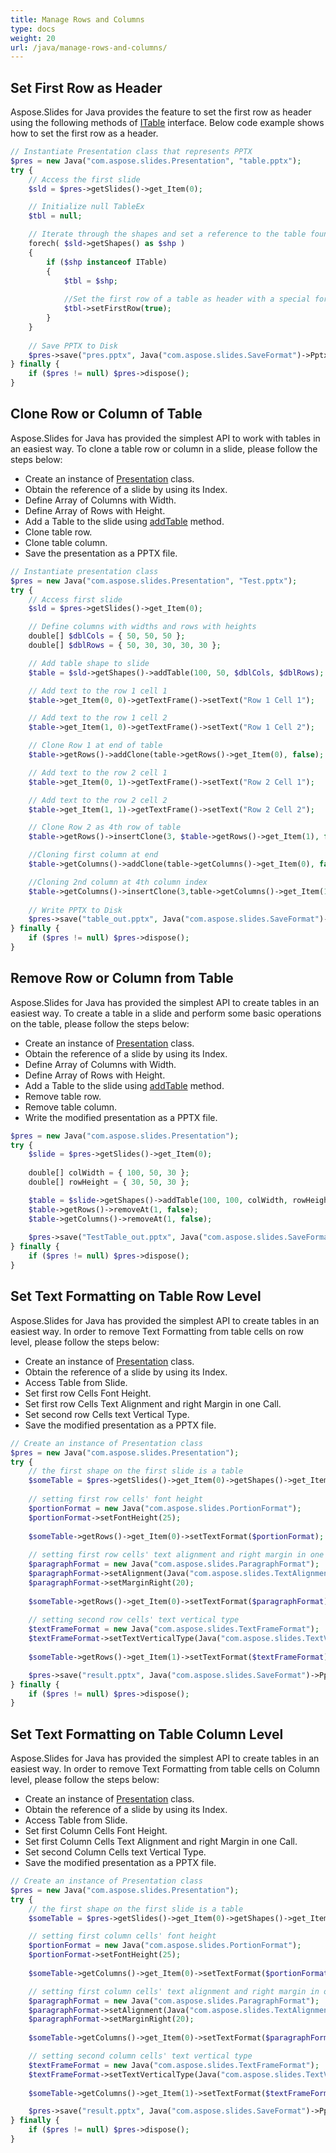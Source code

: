 ```yaml
---
title: Manage Rows and Columns
type: docs
weight: 20
url: /java/manage-rows-and-columns/
---
```


## **Set First Row as Header**
Aspose.Slides for Java provides the feature to set the first row as header using the following methods of [ITable](https://apireference.aspose.com/slides/java/com.aspose.slides/ITable) interface. Below code example shows how to set the first row as a header.

```php
// Instantiate Presentation class that represents PPTX
$pres = new Java("com.aspose.slides.Presentation", "table.pptx");
try {
    // Access the first slide
    $sld = $pres->getSlides()->get_Item(0);

    // Initialize null TableEx
    $tbl = null;

    // Iterate through the shapes and set a reference to the table found
    forech( $sld->getShapes() as $shp )
    {
        if ($shp instanceof ITable) 
        {
            $tbl = $shp;
            
            //Set the first row of a table as header with a special formatting.
            $tbl->setFirstRow(true);
        }
    }
    
    // Save PPTX to Disk
    $pres->save("pres.pptx", Java("com.aspose.slides.SaveFormat")->Pptx);
} finally {
    if ($pres != null) $pres->dispose();
}
```

## **Clone Row or Column of Table**
Aspose.Slides for Java has provided the simplest API to work with tables in an easiest way. To clone a table row or column in a slide, please follow the steps below:

- Create an instance of [Presentation](https://apireference.aspose.com/slides/java/com.aspose.slides/Presentation) class.
- Obtain the reference of a slide by using its Index.
- Define Array of Columns with Width.
- Define Array of Rows with Height.
- Add a Table to the slide using [addTable](https://apireference.aspose.com/slides/java/com.aspose.slides/IShapeCollection#addTable-float-float-double:A-double:A-) method.
- Clone table row.
- Clone table column.
- Save the presentation as a PPTX file.

```php
// Instantiate presentation class
$pres = new Java("com.aspose.slides.Presentation", "Test.pptx");
try {
    // Access first slide
    $sld = $pres->getSlides()->get_Item(0);

    // Define columns with widths and rows with heights
    double[] $dblCols = { 50, 50, 50 };
    double[] $dblRows = { 50, 30, 30, 30, 30 };

    // Add table shape to slide
    $table = $sld->getShapes()->addTable(100, 50, $dblCols, $dblRows);

    // Add text to the row 1 cell 1
    $table->get_Item(0, 0)->getTextFrame()->setText("Row 1 Cell 1");

    // Add text to the row 1 cell 2
    $table->get_Item(1, 0)->getTextFrame()->setText("Row 1 Cell 2");

    // Clone Row 1 at end of table
    $table->getRows()->addClone(table->getRows()->get_Item(0), false);

    // Add text to the row 2 cell 1
    $table->get_Item(0, 1)->getTextFrame()->setText("Row 2 Cell 1");

    // Add text to the row 2 cell 2
    $table->get_Item(1, 1)->getTextFrame()->setText("Row 2 Cell 2");

    // Clone Row 2 as 4th row of table
    $table->getRows()->insertClone(3, $table->getRows()->get_Item(1), false);

    //Cloning first column at end
    $table->getColumns()->addClone(table->getColumns()->get_Item(0), false);

    //Cloning 2nd column at 4th column index
    $table->getColumns()->insertClone(3,table->getColumns()->get_Item(1), false);
    
    // Write PPTX to Disk
    $pres->save("table_out.pptx", Java("com.aspose.slides.SaveFormat")->Pptx);
} finally {
    if ($pres != null) $pres->dispose();
}
```

## **Remove Row or Column from Table**
Aspose.Slides for Java has provided the simplest API to create tables in an easiest way. To create a table in a slide and perform some basic operations on the table, please follow the steps below:

- Create an instance of [Presentation](https://apireference.aspose.com/slides/java/com.aspose.slides/Presentation) class.
- Obtain the reference of a slide by using its Index.
- Define Array of Columns with Width.
- Define Array of Rows with Height.
- Add a Table to the slide using [addTable](https://apireference.aspose.com/slides/java/com.aspose.slides/IShapeCollection#addTable-float-float-double:A-double:A-) method.
- Remove table row.
- Remove table column.
- Write the modified presentation as a PPTX file.

```php
$pres = new Java("com.aspose.slides.Presentation");
try {
    $slide = $pres->getSlides()->get_Item(0);
    
    double[] colWidth = { 100, 50, 30 };
    double[] rowHeight = { 30, 50, 30 };

    $table = $slide->getShapes()->addTable(100, 100, colWidth, rowHeight);
    $table->getRows()->removeAt(1, false);
    $table->getColumns()->removeAt(1, false);
    
    $pres->save("TestTable_out.pptx", Java("com.aspose.slides.SaveFormat")->Pptx);
} finally {
    if ($pres != null) $pres->dispose();
}
```

## **Set Text Formatting on Table Row Level**
Aspose.Slides for Java has provided the simplest API to create tables in an easiest way. In order to remove Text Formatting from table cells on row level, please follow the steps below:

- Create an instance of [Presentation](https://apireference.aspose.com/slides/java/com.aspose.slides/Presentation) class.
- Obtain the reference of a slide by using its Index.
- Access Table from Slide.
- Set first row Cells Font Height.
- Set first row Cells Text Alignment and right Margin in one Call.
- Set second row Cells text Vertical Type.
- Save the modified presentation as a PPTX file.

```php
// Create an instance of Presentation class
$pres = new Java("com.aspose.slides.Presentation");
try {
    // the first shape on the first slide is a table
    $someTable = $pres->getSlides()->get_Item(0)->getShapes()->get_Item(0); 
    
    // setting first row cells' font height
    $portionFormat = new Java("com.aspose.slides.PortionFormat");
    $portionFormat->setFontHeight(25);
	
    $someTable->getRows()->get_Item(0)->setTextFormat($portionFormat);
    
    // setting first row cells' text alignment and right margin in one call
    $paragraphFormat = new Java("com.aspose.slides.ParagraphFormat");
    $paragraphFormat->setAlignment(Java("com.aspose.slides.TextAlignment")->Right);
    $paragraphFormat->setMarginRight(20);
	
    $someTable->getRows()->get_Item(0)->setTextFormat($paragraphFormat);
    
    // setting second row cells' text vertical type
    $textFrameFormat = new Java("com.aspose.slides.TextFrameFormat");
    $textFrameFormat->setTextVerticalType(Java("com.aspose.slides.TextVerticalType")->Vertical);
	
    $someTable->getRows()->get_Item(1)->setTextFormat($textFrameFormat);

    $pres->save("result.pptx", Java("com.aspose.slides.SaveFormat")->Pptx);
} finally {
    if ($pres != null) $pres->dispose();
}
```

## **Set Text Formatting on Table Column Level**
Aspose.Slides for Java has provided the simplest API to create tables in an easiest way. In order to remove Text Formatting from table cells on Column level, please follow the steps below:

- Create an instance of [Presentation](https://apireference.aspose.com/slides/java/com.aspose.slides/Presentation) class.
- Obtain the reference of a slide by using its Index.
- Access Table from Slide.
- Set first Column Cells Font Height.
- Set first Column Cells Text Alignment and right Margin in one Call.
- Set second Column Cells text Vertical Type.
- Save the modified presentation as a PPTX file.

```php
// Create an instance of Presentation class
$pres = new Java("com.aspose.slides.Presentation");
try {
    // the first shape on the first slide is a table
    $someTable = $pres->getSlides()->get_Item(0)->getShapes()->get_Item(0)];

    // setting first column cells' font height
    $portionFormat = new Java("com.aspose.slides.PortionFormat");
    $portionFormat->setFontHeight(25);
	
    $someTable->getColumns()->get_Item(0)->setTextFormat($portionFormat);

    // setting first column cells' text alignment and right margin in one call
    $paragraphFormat = new Java("com.aspose.slides.ParagraphFormat");
    $paragraphFormat->setAlignment(Java("com.aspose.slides.TextAlignment")->Right);
    $paragraphFormat->setMarginRight(20);
	
    $someTable->getColumns()->get_Item(0)->setTextFormat($paragraphFormat);

    // setting second column cells' text vertical type
    $textFrameFormat = new Java("com.aspose.slides.TextFrameFormat");
    $textFrameFormat->setTextVerticalType(Java("com.aspose.slides.TextVerticalType")->Vertical);
	
    $someTable->getColumns()->get_Item(1)->setTextFormat($textFrameFormat);

    $pres->save("result.pptx", Java("com.aspose.slides.SaveFormat")->Pptx);
} finally {
    if ($pres != null) $pres->dispose();
}
```